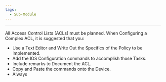 ```yaml
---
tags:
  - Sub-Module
---
```


---
All Access Control Lists (ACLs) must be planned.
When Configuring a Complex ACL, it is suggested that you:
- Use a Text Editor and  Write Out the Specifics of the Policy to be Implemented.
- Add the IOS Configuration commands to accomplish those Tasks.
- Include remarks to Document the ACL.
- Copy and Paste the commands onto the Device.
- Always 